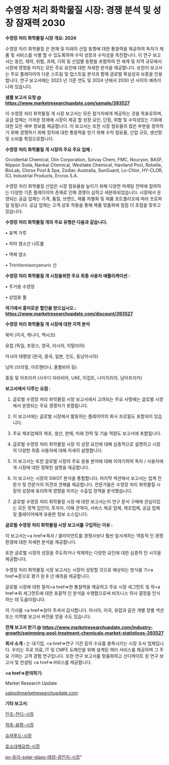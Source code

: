 # 수영장 처리 화학물질 시장: 경쟁 분석 및 성장 잠재력 2030

<strong>수영장 처리 화학물질 시장 개요: 2024</strong>

수영장 처리 화학물질 은 현재 및 미래의 산업 동향에 대한 통찰력을 제공하여 독자가 제품 및 서비스를 식별 할 수 있도록하여 수익 성장과 수익성을 촉진합니다. 이 연구 보고서는 동인, 제약, 위협, 과제, 기회 및 산업별 동향을 포함하여 전 세계 및 지역 규모에서 시장에 영향을 미치는 모든 주요 요인에 대한 자세한 분석을 제공합니다. 또한이 보고서는 주요 플레이어의 다운 스트림 및 업스트림 분석과 함께 글로벌 확실성과 보증을 인용합니다. 연구 보고서에는 2023 년 기준 연도 및 2024 년에서 2030 년 사이의 예측이 나와 있습니다.



<strong>샘플 보고서 요청 @ <a href=https://www.marketresearchupdate.com/sample/393527>https://www.marketresearchupdate.com/sample/393527</a></strong>

이 수영장 처리 화학물질 개 시장 보고서는 모든 참가자에게 제공하는 것을 목표로하며, 공급 업체는 가까운 장래에 시장이 제공 할 성장 요인, 단점, 위협 및 수익성있는 기회에 대한 모든 세부 정보를 제공합니다. 이 보고서는 또한 시장 점유율의 많은 부분을 장악하기 위해 경쟁하기 위해 정치에 대한 통찰력을 얻기 위해 수익 점유율, 산업 규모, 생산량 및 소비를 특징으로합니다.



<strong>수영장 처리 화학물질 개 시장의 주요 주요 업체 :</strong>

Occidental Chemical, Olin Corporation, Solvay Chem, FMC, Nouryon, BASF, Nippon Soda, Nankai Chemical, Westlake Chemical, Haviland Pool, Robelle, BioLab, Clorox Pool & Spa, Zodiac Australia, SunGuard, Lo-Chlor, HY-CLOR, ICL Industrial Products, Ercros S.A.

수영장 처리 화학물질 산업은 시장 점유율을 높이기 위해 다양한 마케팅 전략에 참여하는 다양한 기존 플레이어의 존재로 인해 경쟁이 심하고 세분화되었습니다. 시장에서 운영되는 공급 업체는 가격, 품질, 브랜드, 제품 차별화 및 제품 포트폴리오에 따라 프로파일 링됩니다. 공급 업체는 고객 상호 작용을 통해 제품 맞춤화에 점점 더 초점을 맞추고 있습니다.



<strong>수영장 처리 화학물질 개의 주요 유형은 다음과 같습니다.</strong>

• 표백 가루

• 차아 염소산 나트륨

• 액체 염소

• Trichloroisocyanuric 산



<strong>수영장 처리 화학물질 개 시장을위한 주요 최종 사용자 애플리케이션 :</strong>

• 주거용 수영장

• 상업용 풀



<strong>여기에서 흥미로운 할인을 받으십시오.: <a href=https://www.marketresearchupdate.com/discount/393527>https://www.marketresearchupdate.com/discount/393527</a></strong>



<strong>수영장 처리 화학물질 개 시장에 대한 지역 분석</strong>

북미 (미국, 캐나다, 멕시코)

유럽 (독일, 프랑스, 영국, 러시아, 이탈리아)

아시아 태평양 (한국, 중국, 일본, 인도, 동남아시아)

남미 (브라질, 아르헨티나, 콜롬비아 등)

중동 및 아프리카 (사우디 아라비아, UAE, 이집트, 나이지리아, 남아프리카)



<strong>보고서에서 다루는 요점 :</strong>

1. 글로벌 수영장 처리 화학물질 시장 보고서에서 고려되는 주요 사항에는 글로벌 시장에서 운영되는 주요 경쟁자가 포함됩니다.

2. 이 보고서에는 글로벌 시장에서 활동하는 플레이어의 회사 프로필도 포함되어 있습니다.

3. 주요 제조업체의 제조, 생산, 판매, 미래 전략 및 기술 역량도 보고서에 포함됩니다.

4. 글로벌 수영장 처리 화학물질 시장 의 성장 요인에 대해 심층적으로 설명하고 시장의 다양한 최종 사용자에 대해 자세히 설명합니다.

5. 이 보고서는 또한 글로벌 시장의 주요 응용 분야에 대해 이야기하여 독자 / 사용자에게 시장에 대한 정확한 설명을 제공합니다.

6. 이 보고서는 시장의 SWOT 분석을 통합합니다. 마지막 섹션에서 보고서는 업계 전문가 및 전문가의 의견과 견해를 제공합니다. 전문가들은 수영장 처리 화학물질 시장의 성장에 유리하게 영향을 미치는 수출입 정책을 분석했습니다.

7. 글로벌 수영장 처리 화학물질 시장 에 대한 보고서는이 연구 문서 구매에 관심이있는 모든 정책 입안자, 투자자, 이해 관계자, 서비스 제공 업체, 제조업체, 공급 업체 및 플레이어에게 유용한 정보 소스입니다.



<strong>글로벌 수영장 처리 화학물질 시장 보고서를 구입하는 이유 :</strong>

이 보고서는<a href=>독자 / 클</a>라이언트를 경쟁사보다 훨씬 앞서게하는 역동적 인 경쟁 환경에 대한 자세한 분석을 제공합니다.

또한 글로벌 시장의 성장을 주도하거나 억제하는 다양한 요인에 대한 심층적 인 시각을 제공합니다.

수영장 처리 화학물질 시장 보고서는 시장이 성장할 것으로 예상되는 방식을 기<a href=>준으로</a> 평가 된 8 년 예측을 제공합니다.

글로벌 시장에 대한 철저<a href=>한 통찰력</a>을 제공하고 주요 시장 세그먼트 및 하<a href=>위 세그</a>먼트에 대한 포괄적 인 분석을 수행함으로써 비즈니스 의사 결정을 인식하는 데 도움이됩니다.

이 기사를 <a href=>읽어 주</a>셔서 감사합니다. 아시아, 미국, 유럽과 같은 개별 장별 섹션 또는 지역별 보고서 버전을 얻을 수도 있습니다.



<strong>전체 보고서 받기 @ <a href=https://www.marketresearchupdate.com/industry-growth/swimming-pool-treatment-chemicals-market-statistices-393527>https://www.marketresearchupdate.com/industry-growth/swimming-pool-treatment-chemicals-market-statistices-393527</a></strong>



<strong>회사 소개 :</strong>
는 대기업, <a href=>연구 기</a>관 등의 수요를 충족시키는 시장 조사 업체입니다. 우리는 주로 의료, IT 및 CMFE 도메인을 위해 설계된 여러 서비스를 제공하며 그 주요 기여는 고객 경험 연구입니다. 또한 연구 보고서를 맞춤화하고 신디케이트 된 연구 보고서 및 컨설팅 <a href=>서비</a>스를 제공합니다.



<strong><a href=>문의하기:</a></strong>

Market Research Update

sales@marketresearchupdate.com



<strong>기타 보고서:</strong>

<a href=https://www.linkedin.com/pulse/인조-잔디-시장-동향-및-성장-전망-consumer-connection-chronicles-24-/>인조-잔디-시장</a>

<a href=https://www.linkedin.com/pulse/척추-융합-시장-동향-및-성장-전망-analytics-avenue-adventures-24-ana-pdunf/>척추-융합-시장</a>

<a href=https://www.linkedin.com/pulse/슈퍼푸드-시장-규모-및-성장-2023-trend-tracking-tips-360-analysis-1yilf/>슈퍼푸드-시장</a>

<a href=https://www.linkedin.com/pulse/효소대체요법-시장-규모-및-성장-2023-survey-spotlight-pro-24-analysis-kachf/>효소대체요법-시장</a>

<a href=https://www.linkedin.com/pulse/pv-유리-solar-glass-태양-광전지-시장-진입-전략-및-위험-lx43f/>pv-유리-solar-glass-태양-광전지-시장</a>"
